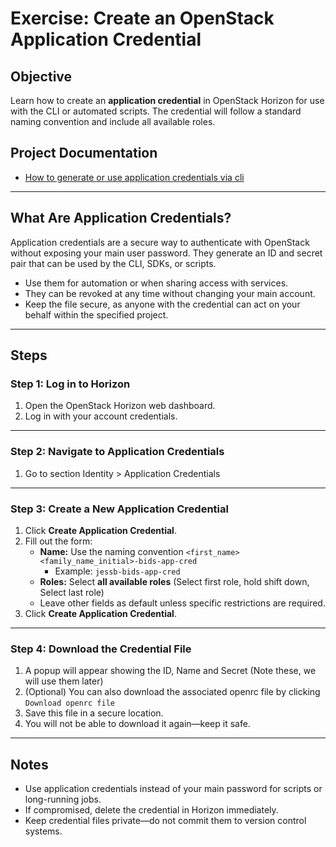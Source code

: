 # Exercise: Create an OpenStack Application Credential

## Objective
Learn how to create an **application credential** in OpenStack Horizon for use with the CLI or automated scripts. The credential will follow a standard naming convention and include all available roles.

## Project Documentation

- [How to generate or use application credentials via cli](https://destine-data-lake-docs.data.destination-earth.eu/en/latest/dedl-big-data-processing-services/Islet-service/cloud/How-to-generate-or-use-Application-Credentials-via-CLI/How-to-generate-or-use-Application-Credentials-via-CLI.html)


---

## What Are Application Credentials?
Application credentials are a secure way to authenticate with OpenStack without exposing your main user password. They generate an ID and secret pair that can be used by the CLI, SDKs, or scripts. 

- Use them for automation or when sharing access with services.  
- They can be revoked at any time without changing your main account.  
- Keep the file secure, as anyone with the credential can act on your behalf within the specified project.

---

## Steps

### Step 1: Log in to Horizon
1. Open the OpenStack Horizon web dashboard.
2. Log in with your account credentials.

---

### Step 2: Navigate to Application Credentials
1. Go to section Identity > Application Credentials

---

### Step 3: Create a New Application Credential
1. Click **Create Application Credential**.
2. Fill out the form:
   - **Name:** Use the naming convention `<first_name><family_name_initial>-bids-app-cred`  
     - Example: `jessb-bids-app-cred`
   - **Roles:** Select **all available roles** (Select first role, hold shift down, Select last role)
   - Leave other fields as default unless specific restrictions are required.
3. Click **Create Application Credential**.

---

### Step 4: Download the Credential File
1. A popup will appear showing the ID, Name and Secret (Note these, we will use them later)
2. (Optional) You can also download the associated openrc file by clicking `Download openrc file` 
2. Save this file in a secure location.
3. You will not be able to download it again—keep it safe.

---

## Notes
- Use application credentials instead of your main password for scripts or long-running jobs.
- If compromised, delete the credential in Horizon immediately.
- Keep credential files private—do not commit them to version control systems.
